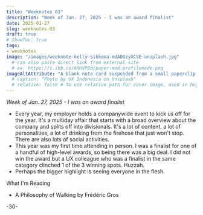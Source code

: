 ```yaml
---
title: "Weeknotes 03"
description: "Week of Jan. 27, 2025 - I was an award finalist"
date: 2025-01-27
slug: weeknotes-03
draft: true
# ShowToc: true
tags:
- weeknotes
image: "/images/weeknote-kelly-sikkema-mdADGzyXCVE-unsplash.jpg"
  # can also paste direct link from external site
  # ex. https://i.ibb.co/K0HVPBd/paper-mod-profilemode.png
imageAltAttribute: "A blank note card suspended from a small paperclip attached to a black and white colored string. Photo by Kelly Sikkema on Unsplash."
  # caption: "Photo by UX Indonesia on Unsplash"
  # relative: false # To use relative path for cover image, used in hugo Page-bundles
---
```


_Week of Jan. 27, 2025 - I was an award finalist_

* Every year, my employer holds a companywide event to kick us off for the year. It's a multiday affair that starts with a broad overview about the company and splits off into divisionals. It's a lot of content, a lot of personalities, a lot of drinking from the firehose that just won't stop. There are also lots of social activities. 
* This year was my first time attending in person. I was a finalist for one of a handful of high-level awards, so being there was a big deal. I did not win the award but a UX colleague who was a finalist in the same category clinched 1 of the 3 winning spots. Huzzah.
* Perhaps the bigger highlight is seeing everyone in the flesh.

What I'm Reading
* A Philosophy of Walking by Frédéric Gros

-30-